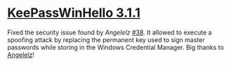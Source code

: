 # [KeePassWinHello 3.1.1](https://github.com/sirAndros/KeePassWinHello/releases/tag/v3.1.1)

Fixed the security issue found by _Angelelz_ [#38](https://github.com/sirAndros/KeePassWinHello/issues/38).
It allowed to execute a spoofing attack by replacing the permanent key used to sign master passwords while storing in the Windows Credential Manager. Big thanks to [Angelelz](https://github.com/Angelelz)!
